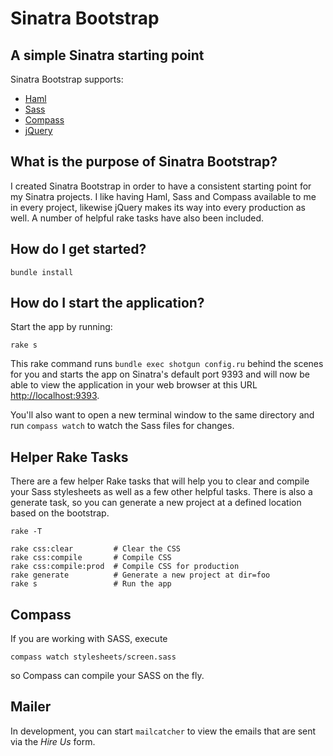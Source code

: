 # Sinatra Bootstrap

## A simple Sinatra starting point

Sinatra Bootstrap supports:

* [Haml](http://haml-lang.com/)
* [Sass](http://sass-lang.com/)
* [Compass](https://github.com/chriseppstein/compass)
* [jQuery](http://jquery.com/)

## What is the purpose of Sinatra Bootstrap?

I created Sinatra Bootstrap in order to have a consistent starting point for my Sinatra projects. I like having Haml, Sass and Compass available to me in every project, likewise jQuery makes its way into every production as well. A number of helpful rake tasks have also been included.

## How do I get started?

    bundle install

## How do I start the application?

Start the app by running:

    rake s

This rake command runs `bundle exec shotgun config.ru` behind the scenes for you and starts the app on Sinatra's default port 9393 and will now be able to view the application in your web browser at this URL [http://localhost:9393](http://localhost:9393).

You'll also want to open a new terminal window to the same directory and run `compass watch` to watch the Sass files for changes.

## Helper Rake Tasks

There are a few helper Rake tasks that will help you to clear and compile your Sass stylesheets as well as a few other helpful tasks. There is also a generate task, so you can generate a new project at a defined location based on the bootstrap.

    rake -T

    rake css:clear         # Clear the CSS
    rake css:compile       # Compile CSS
    rake css:compile:prod  # Compile CSS for production
    rake generate          # Generate a new project at dir=foo
    rake s                 # Run the app


## Compass

If you are working with SASS, execute

    compass watch stylesheets/screen.sass

so Compass can compile your SASS on the fly.


## Mailer

In development, you can start ```mailcatcher``` to view the emails that are sent via the *Hire Us* form.


